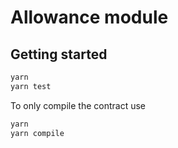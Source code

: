 # Allowance module

## Getting started

```bash
yarn
yarn test
```

To only compile the contract use
```bash
yarn
yarn compile
```